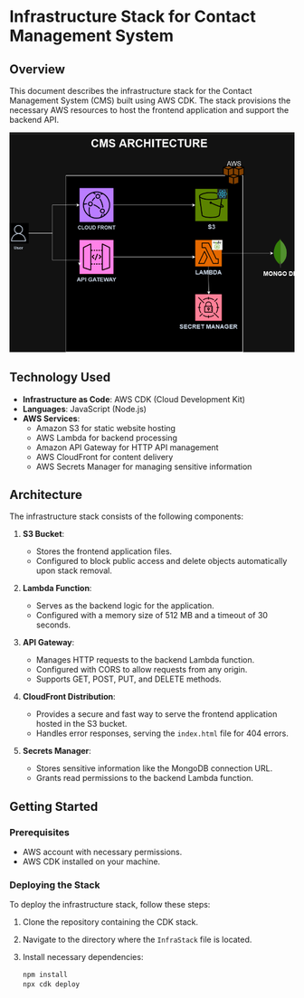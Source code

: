 # Infrastructure Stack for Contact Management System

## Overview
This document describes the infrastructure stack for the Contact Management System (CMS) built using AWS CDK. The stack provisions the necessary AWS resources to host the frontend application and support the backend API.

![alt text](image.png)


## Technology Used
- **Infrastructure as Code**: AWS CDK (Cloud Development Kit)
- **Languages**: JavaScript (Node.js)
- **AWS Services**:
  - Amazon S3 for static website hosting
  - AWS Lambda for backend processing
  - Amazon API Gateway for HTTP API management
  - AWS CloudFront for content delivery
  - AWS Secrets Manager for managing sensitive information

## Architecture
The infrastructure stack consists of the following components:

1. **S3 Bucket**: 
   - Stores the frontend application files.
   - Configured to block public access and delete objects automatically upon stack removal.

2. **Lambda Function**: 
   - Serves as the backend logic for the application.
   - Configured with a memory size of 512 MB and a timeout of 30 seconds.

3. **API Gateway**:
   - Manages HTTP requests to the backend Lambda function.
   - Configured with CORS to allow requests from any origin.
   - Supports GET, POST, PUT, and DELETE methods.

4. **CloudFront Distribution**:
   - Provides a secure and fast way to serve the frontend application hosted in the S3 bucket.
   - Handles error responses, serving the `index.html` file for 404 errors.

5. **Secrets Manager**:
   - Stores sensitive information like the MongoDB connection URL.
   - Grants read permissions to the backend Lambda function.

## Getting Started

### Prerequisites
- AWS account with necessary permissions.
- AWS CDK installed on your machine.

### Deploying the Stack
To deploy the infrastructure stack, follow these steps:

1. Clone the repository containing the CDK stack.
2. Navigate to the directory where the `InfraStack` file is located.
3. Install necessary dependencies:

   ```bash
   npm install
   npx cdk deploy
